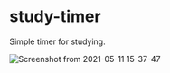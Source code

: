 # study-timer
Simple timer for studying. 

![Screenshot from 2021-05-11 15-37-47](https://user-images.githubusercontent.com/73142794/117881561-fd416480-b26e-11eb-9dff-5bd4d21deab0.png)
